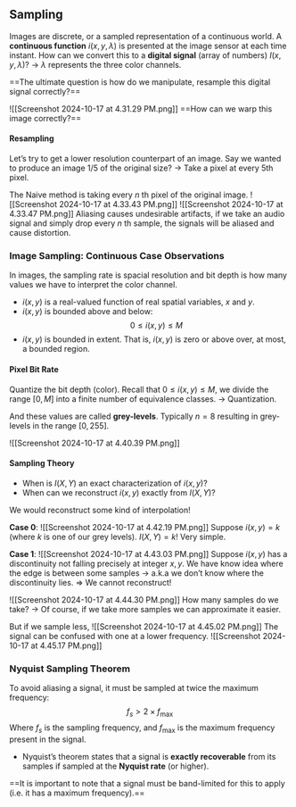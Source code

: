 ## Sampling
Images are discrete, or a sampled representation of a continuous world.
A **continuous function** $i(x,y,\lambda)$ is presented at the image sensor at each time instant.
How can we convert this to a **digital signal** (array of numbers) $I(x,y,\lambda)$?
→ $\lambda$ represents the three color channels.

==The ultimate question is how do we manipulate, resample this digital signal correctly?==

![[Screenshot 2024-10-17 at 4.31.29 PM.png]]
==How can we warp this image correctly?==

#### Resampling
Let’s try to get a lower resolution counterpart of an image.
Say we wanted to produce an image 1/5 of the original size?
→ Take a pixel at every 5th pixel.

The Naive method is taking every $n$ th pixel of the original image.
![[Screenshot 2024-10-17 at 4.33.43 PM.png]]
![[Screenshot 2024-10-17 at 4.33.47 PM.png]]
Aliasing causes undesirable artifacts, if we take an audio signal and simply drop every $n$ th sample, the signals will be aliased and cause distortion.

### Image Sampling: Continuous Case Observations
In images, the sampling rate is spacial resolution and bit depth is how many values we have to interpret the color channel.

- $i(x,y)$ is a real-valued function of real spatial variables, $x$ and $y$.
- $i(x,y)$ is bounded above and below:$$0\leq i(x,y)\leq M$$
- $i(x,y)$ is bounded in extent. That is, $i(x,y)$ is zero or above over, at most, a bounded region.

#### Pixel Bit Rate
Quantize the bit depth (color).
Recall that $0 \leq i(x,y) \leq M$, we divide the range $[0,M]$ into a finite number of equivalence classes. → Quantization.

And these values are called **grey-levels**.
Typically $n=8$ resulting in grey-levels in the range $[0,255]$.

![[Screenshot 2024-10-17 at 4.40.39 PM.png]]

#### Sampling Theory
- When is $I(X,Y)$ an exact characterization of $i(x,y)$?
- When can we reconstruct $i(x,y)$ exactly from $I(X,Y)$?

We would reconstruct some kind of interpolation!

**Case 0**:
![[Screenshot 2024-10-17 at 4.42.19 PM.png]]
Suppose $i(x,y)=k$ (where $k$ is one of our grey levels).
$I(X,Y) = k$! Very simple. 

**Case 1**:
![[Screenshot 2024-10-17 at 4.43.03 PM.png]]
Suppose $i(x,y)$ has a discontinuity not falling precisely at integer $x,y$.
We have know idea where the edge is between some samples → a.k.a we don’t know where the discontinuity lies. => We cannot reconstruct!

![[Screenshot 2024-10-17 at 4.44.30 PM.png]]
How many samples do we take? → Of course, if we take more samples we can approximate it easier.

But if we sample less,
![[Screenshot 2024-10-17 at 4.45.02 PM.png]]
The signal can be confused with one at a lower frequency.
![[Screenshot 2024-10-17 at 4.45.17 PM.png]]


### Nyquist Sampling Theorem
To avoid aliasing a signal, it must be sampled at twice the maximum frequency:
$$f_{s} > 2 \times f_{\text{max}}$$
Where $f_s$ is the sampling frequency, and $f_{\text{max}}$ is the maximum frequency present in the signal.

- Nyquist’s theorem states that a signal is **exactly recoverable** from its samples if sampled at the **Nyquist rate** (or higher).

==It is important to note that a signal must be band-limited for this to apply (i.e. it has a maximum frequency).==
